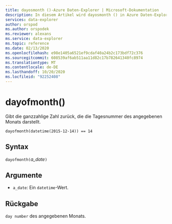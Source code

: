 ```yaml
---
title: dayosmonth ()-Azure Daten-Explorer | Microsoft-Dokumentation
description: In diesem Artikel wird dayosmonth () in Azure Daten-Explorer beschrieben.
services: data-explorer
author: orspod
ms.author: orspodek
ms.reviewer: alexans
ms.service: data-explorer
ms.topic: reference
ms.date: 02/13/2020
ms.openlocfilehash: e98e1405a6521ef9cdaf40a24b2c173bdf72c376
ms.sourcegitcommit: 608539af6ab511aa11d82c17b782641340fc8974
ms.translationtype: MT
ms.contentlocale: de-DE
ms.lasthandoff: 10/20/2020
ms.locfileid: "92252408"
---
```

# <a name="dayofmonth"></a>dayofmonth()

Gibt die ganzzahlige Zahl zurück, die die Tagesnummer des angegebenen Monats darstellt.

```kusto
dayofmonth(datetime(2015-12-14)) == 14
```

## <a name="syntax"></a>Syntax

`dayofmonth(`*a_date*`)`

## <a name="arguments"></a>Argumente

* `a_date`: Ein `datetime`-Wert.

## <a name="returns"></a>Rückgabe

`day number` des angegebenen Monats.